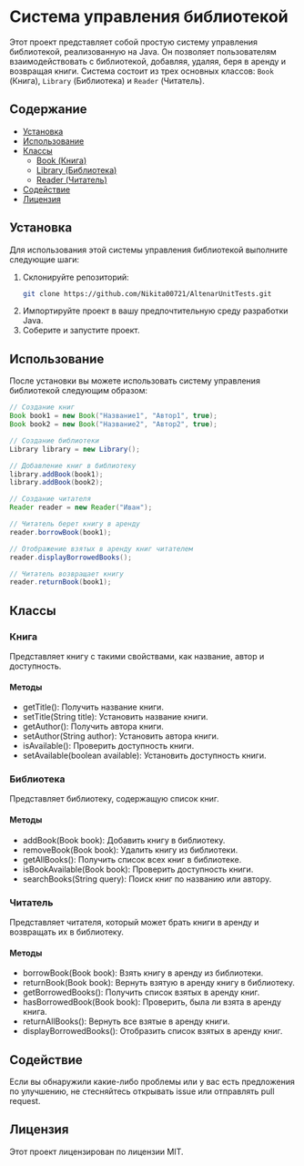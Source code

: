 # Система управления библиотекой

Этот проект представляет собой простую систему управления библиотекой, реализованную на Java. Он позволяет пользователям взаимодействовать с библиотекой, добавляя, удаляя, беря в аренду и возвращая книги. Система состоит из трех основных классов: `Book` (Книга), `Library` (Библиотека) и `Reader` (Читатель).

## Содержание
- [Установка](#установка)
- [Использование](#использование)
- [Классы](#классы)
  - [Book (Книга)](#книга)
  - [Library (Библиотека)](#библиотека)
  - [Reader (Читатель)](#читатель)
- [Содействие](#содействие)
- [Лицензия](#лицензия)

## Установка

Для использования этой системы управления библиотекой выполните следующие шаги:
1. Склонируйте репозиторий:
   ```bash
   git clone https://github.com/Nikita00721/AltenarUnitTests.git
   ```
2. Импортируйте проект в вашу предпочтительную среду разработки Java.
3. Соберите и запустите проект.

## Использование

После установки вы можете использовать систему управления библиотекой следующим образом:
```java
// Создание книг
Book book1 = new Book("Название1", "Автор1", true);
Book book2 = new Book("Название2", "Автор2", true);

// Создание библиотеки
Library library = new Library();

// Добавление книг в библиотеку
library.addBook(book1);
library.addBook(book2);

// Создание читателя
Reader reader = new Reader("Иван");

// Читатель берет книгу в аренду
reader.borrowBook(book1);

// Отображение взятых в аренду книг читателем
reader.displayBorrowedBooks();

// Читатель возвращает книгу
reader.returnBook(book1);
```

## Классы

### Книга
Представляет книгу с такими свойствами, как название, автор и доступность.

#### Методы
- getTitle(): Получить название книги.
- setTitle(String title): Установить название книги.
- getAuthor(): Получить автора книги.
- setAuthor(String author): Установить автора книги.
- isAvailable(): Проверить доступность книги.
- setAvailable(boolean available): Установить доступность книги.

### Библиотека
Представляет библиотеку, содержащую список книг.

#### Методы
- addBook(Book book): Добавить книгу в библиотеку.
- removeBook(Book book): Удалить книгу из библиотеки.
- getAllBooks(): Получить список всех книг в библиотеке.
- isBookAvailable(Book book): Проверить доступность книги.
- searchBooks(String query): Поиск книг по названию или автору.

### Читатель
Представляет читателя, который может брать книги в аренду и возвращать их в библиотеку.

#### Методы
- borrowBook(Book book): Взять книгу в аренду из библиотеки.
- returnBook(Book book): Вернуть взятую в аренду книгу в библиотеку.
- getBorrowedBooks(): Получить список взятых в аренду книг.
- hasBorrowedBook(Book book): Проверить, была ли взята в аренду книга.
- returnAllBooks(): Вернуть все взятые в аренду книги.
- displayBorrowedBooks(): Отобразить список взятых в аренду книг.

## Содействие
Если вы обнаружили какие-либо проблемы или у вас есть предложения по улучшению, не стесняйтесь открывать issue или отправлять pull request.

## Лицензия
Этот проект лицензирован по лицензии MIT.
